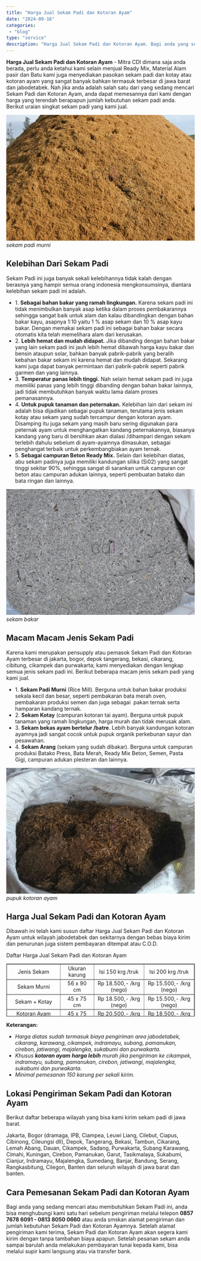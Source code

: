 ```yaml
---
title: "Harga Jual Sekam Padi dan Kotoran Ayam"
date: "2024-09-16"
categories:
 - "blog"
type: "service"
description: "Harga Jual Sekam Padi dan Kotoran Ayam. Bagi anda yang sedang mencari atau membutuhkan Sekam Padi ini, anda bisa menghubungi kami satu hari sebelum pengirima..."
---
```


**Harga Jual Sekam Padi dan Kotoran Ayam** - Mitra CDI dimana saja anda berada, perlu anda ketahui kami selain menjual Ready Mix, Material Alam pasir dan Batu kami juga menyediakan pasokan sekam padi dan kotay atau kotoran ayam yang sangat banyak bahkan termasuk terbesar di jawa barat dan jabodetabek. Nah jika anda adalah salah satu dari yang sedang mencari Sekam Padi dan Kotoran Ayam, anda dapat memesannya dari kami dengan harga yang terendah berapapun jumlah kebutuhan sekam padi anda. Berikut uraian singkat sekam padi yang kami jual.

![sekam padi murni ](/images/blog/sekam-padi.jpg)
*sekam padi murni*

 ## Kelebihan Dari Sekam Padi

Sekam Padi ini juga banyak sekali kelebihannya tidak kalah dengan berasnya yang hampir semua orang indonesia mengkonsumsinya, diantara kelebihan sekam padi ini adalah.
- 1\. **Sebagai bahan bakar yang ramah lingkungan.** Karena sekam padi ini tidak menimbulkan banyak asap ketika dalam proses pembakarannya sehingga sangat baik untuk alam dan kalau dibandingkan dengan bahan bakar kayu, asapnya 1:10 yaitu 1 % asap sekam dan 10 % asap kayu bakar. Dengan memakai sekam padi ini sebagai bahan bakar secara otomatis kita telah memelihara alam dari kerusakan.
- 2\. **Lebih hemat dan mudah didapat.** Jika dibanding dengan bahan bakar yang lain sekam padi ini jauh lebih hemat dibawah harga kayu bakar dan bensin ataupun solar, bahkan banyak pabrik-pabrik yang beralih kebahan bakar sekam ini karena hemat dan mudah didapat. Sekarang kami juga dapat banyak permintaan dari pabrik-pabrik seperti pabrik garmen dan yang lainnya.
- 3\. **Temperatur panas lebih tinggi.** Nah selain hemat sekam padi ini juga memiliki panas yang lebih tinggi dibanding dengan bahan bakar lainnya, jadi tidak membutuhkan banyak waktu lama dalam proses pemanasannya.
- 4\. **Untuk pupuk tanaman dan peternakan.** Kelebihan lain dari sekam ini adalah bisa dijadikan sebagai pupuk tanaman, terutama jenis sekam kotay atau sekam yang sudah tercampur dengan kotoran ayam. Disamping itu juga sekam yang masih baru sering digunakan para peternak ayam untuk menghangatkan kandang peternakannya, biasanya kandang yang baru di bersihkan akan dialasi /dihampari dengan sekam terlebih dahulu sebelum di ayam-ayamnya dimasukan, sebagai penghangat terbaik untuk perkembangbiakan ayam ternak.
- 5\. **Sebagai campuran Beton Ready Mix.** Selain dari kelebihan diatas, abu sekam padinya juga memiliki kandungan silika (Si02) yang sangat tinggi sekitar 90%, sehingga sangat di sarankan untuk campuran cor beton atau campuran adukan lainnya, seperti pembuatan batako dan bata ringan dan lainnya.

![sekam bakar](/images/blog/sekam-bakar.jpg)
*sekam bakar*

 ## Macam Macam Jenis Sekam Padi

Karena kami merupakan pensupply atau pemasok Sekam Padi dan Kotoran Ayam terbesar di jakarta, bogor, depok tangerang, bekasi, cikarang, cibitung, cikampek dan purwakarta; kami menyediakan dengan lengkap semua jenis sekam padi ini. Berikut beberapa macam jenis sekam padi yang kami jual.
- 1\. **Sekam Padi Murni** (Rice Mill). Berguna untuk bahan bakar produksi sekala kecil dan besar, seperti pembakaran bata merah oven, pembakaran produksi semen dan juga sebagai  pakan ternak serta hamparan kandang ternak.
- 2\. **Sekam Kotay** (campuran kotoran tai ayam). Berguna untuk pupuk tanaman yang ramah lingkungan, harga murah dan tidak merusak alam.
- 3\. **Sekam bekas ayam bertelur /batre**. Lebih banyak kandungan kotoran ayamnya jadi sangat cocok untuk pupuk organik perkebunan sayur dan pesawahan.
- 4\. **Sekam Arang** (sekam yang sudah dibakar). Berguna untuk campuran produksi Batako Press, Bata Merah, Ready Mix Beton, Semen, Pasta Gigi, campuran adukan plesteran dan lainnya.

![pupuk kotoran ayam](/images/blog/kotoran-ayam.jpg)
*pupuk kotoran ayam*

 ## Harga Jual Sekam Padi dan Kotoran Ayam

Dibawah ini telah kami susun daftar Harga Jual Sekam Padi dan Kotoran Ayam untuk wilayah jabodetabek dan sekitarnya dengan bebas biaya kirim dan penurunan juga sistem pembayaran ditempat atau C.O.D.

Daftar Harga Jual Sekam Padi dan Kotoran Ayam
<table style="text-align: center; height: 141px;" border="1" width="100%" cellspacing="0" cellpadding="3"><tbody><tr><td><div class="style4" align="center"><span>Jenis Sekam</span></div></td><td><span>Ukuran karung</span></td><td><span>Isi 150 krg /truk</span></td><td><span>Isi 200 krg /truk</span></td></tr><tr><td>Sekam Murni</td><td>56 x 90 cm</td><td>Rp 18.500,- /krg <span>(nego)</span></td><td>Rp 15.500,- /krg <span>(nego)</span></td></tr><tr><td>Sekam + Kotay</td><td>45 x 75 cm</td><td>Rp 18.500,- /krg <span>(nego)</span></td><td>Rp 15.500,- /krg <span>(nego)</span></td></tr><tr><td>Kotoran Ayam Bertelur /Batre</td><td>45 x 75 cm</td><td>Rp 20.500,- /krg <span>(nego)</span></td><td>Rp 18.500,- /krg <span>(nego)</span></td></tr><tr><td>Sekam Arang</td><td>± 25 kg</td><td>Rp 950,- /kg&nbsp;<span>(nego)</span></td><td>Rp 800,- /kg&nbsp;<span>(nego)</span></td></tr></tbody></table>

**Keterangan:**

- _Harga diatas sudah termasuk biaya pengiriman area jabodetabek, cikarang, karawang, cikampek, indramayu, subang, pamanukan, cirebon, jatiwangi, majalengka, sukabumi dan purwakarta._
- _Khusus **kotoran ayam** **harga lebih** murah jika pengiriman ke cikampek, indramayu, subang, pamanukan, cirebon, jatiwangi, majalengka, sukabumi dan purwakarta._
- _Minimal pemesanan 150 karung per sekali kirim._

 ## Lokasi Pengiriman Sekam Padi dan Kotoran Ayam

Berikut daftar beberapa wilayah yang bisa kami kirim sekam padi di jawa barat.

Jakarta, Bogor (dramaga, IPB, Ciampea, Leuwi Liang, Cilebut, Ciapus, Cibinong, Cileungsi dll), Depok, Tangerang, Bekasi, Tambun, Cikarang, Lemah Abang, Dauan, Cikampek, Sadang, Purwakarta, Subang Karawang, Cimahi, Kuningan, Cirebon, Pamanukan, Garut, Tasikmalaya, Sukabumi, Cianjur, Indramayu, Majalengka, Sumedang, Banjar, Bandung, Serang, Rangkasbitung, Cilegon, Banten dan seluruh wilayah di jawa barat dan banten.

 ## Cara Pemesanan Sekam Padi dan Kotoran Ayam

Bagi anda yang sedang mencari atau membutuhkan Sekam Padi ini, anda bisa menghubungi kami satu hari sebelum pengiriman melalui telepon **0857 7678 6091 - 0813 8050 0660** atau anda smskan alamat pengiriman dan jumlah kebutuhan Sekam Padi dan Kotoran Ayamnya. Setelah alamat pengiriman kami terima, Sekam Padi dan Kotoran Ayam akan segera kami kirim dengan tanpa tambahan biaya apapun. Setelah pesanan sekam anda sampai barulah anda melakukan pembayaran tunai kepada kami, bisa melalui supir kami langsung atau via transfer bank.

